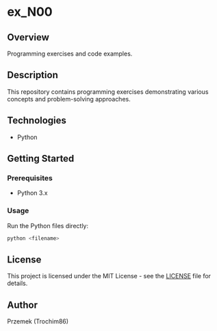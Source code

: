 # ex_N00

## Overview
Programming exercises and code examples.

## Description
This repository contains programming exercises demonstrating various concepts and problem-solving approaches.

## Technologies
- Python

## Getting Started

### Prerequisites
- Python 3.x

### Usage
Run the Python files directly:
```bash
python <filename>
```

## License
This project is licensed under the MIT License - see the [LICENSE](LICENSE) file for details.

## Author
Przemek (Trochim86)
